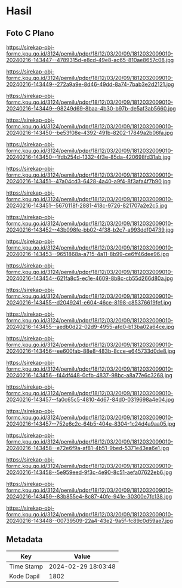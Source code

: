 # Hasil

## Foto C Plano

https://sirekap-obj-formc.kpu.go.id/3124/pemilu/pdpr/18/12/03/20/09/1812032009010-20240216-143447--4789315d-e8cd-49e8-ac65-810ae8657c08.jpg

https://sirekap-obj-formc.kpu.go.id/3124/pemilu/pdpr/18/12/03/20/09/1812032009010-20240216-143449--272a9a9e-8d46-49dd-8a74-7bab3e2d2121.jpg

https://sirekap-obj-formc.kpu.go.id/3124/pemilu/pdpr/18/12/03/20/09/1812032009010-20240216-143449--98249d69-8baa-4b30-b97b-de5af3ab5660.jpg

https://sirekap-obj-formc.kpu.go.id/3124/pemilu/pdpr/18/12/03/20/09/1812032009010-20240216-143450--be53f08e-4392-491b-8202-17849a2b06fa.jpg

https://sirekap-obj-formc.kpu.go.id/3124/pemilu/pdpr/18/12/03/20/09/1812032009010-20240216-143450--1fdb254d-1332-4f3e-85da-420698fd31ab.jpg

https://sirekap-obj-formc.kpu.go.id/3124/pemilu/pdpr/18/12/03/20/09/1812032009010-20240216-143451--47a04cd3-6428-4a40-a9f4-8f3afa4f7b90.jpg

https://sirekap-obj-formc.kpu.go.id/3124/pemilu/pdpr/18/12/03/20/09/1812032009010-20240216-143451--5670118f-2881-418c-9726-821707a2e2c5.jpg

https://sirekap-obj-formc.kpu.go.id/3124/pemilu/pdpr/18/12/03/20/09/1812032009010-20240216-143452--43b098fe-bb02-4f38-b2c7-a993ddf04739.jpg

https://sirekap-obj-formc.kpu.go.id/3124/pemilu/pdpr/18/12/03/20/09/1812032009010-20240216-143453--9651868a-a715-4a11-8b99-ce6ff46dee96.jpg

https://sirekap-obj-formc.kpu.go.id/3124/pemilu/pdpr/18/12/03/20/09/1812032009010-20240216-143454--621fa8c5-ec1e-4609-8b8c-cb55d266d80a.jpg

https://sirekap-obj-formc.kpu.go.id/3124/pemilu/pdpr/18/12/03/20/09/1812032009010-20240216-143455--d2049241-e604-46ce-8198-c85376619fef.jpg

https://sirekap-obj-formc.kpu.go.id/3124/pemilu/pdpr/18/12/03/20/09/1812032009010-20240216-143455--aedb0d22-02d9-4955-afd0-b13ba02a64ce.jpg

https://sirekap-obj-formc.kpu.go.id/3124/pemilu/pdpr/18/12/03/20/09/1812032009010-20240216-143456--ee600fab-88e8-483b-8cce-e645733d0de8.jpg

https://sirekap-obj-formc.kpu.go.id/3124/pemilu/pdpr/18/12/03/20/09/1812032009010-20240216-143456--f44df448-0cfb-4837-98bc-a8a77e6c3268.jpg

https://sirekap-obj-formc.kpu.go.id/3124/pemilu/pdpr/18/12/03/20/09/1812032009010-20240216-143457--fa0c65c5-4810-4d67-84d0-0319698a4e04.jpg

https://sirekap-obj-formc.kpu.go.id/3124/pemilu/pdpr/18/12/03/20/09/1812032009010-20240216-143457--752e6c2c-64b5-404e-8304-1c24d4a9aa05.jpg

https://sirekap-obj-formc.kpu.go.id/3124/pemilu/pdpr/18/12/03/20/09/1812032009010-20240216-143458--e72e6f9a-af81-4b51-9bed-5371e43ea6e1.jpg

https://sirekap-obj-formc.kpu.go.id/3124/pemilu/pdpr/18/12/03/20/09/1812032009010-20240216-143458--5e959eed-9f3c-4e90-8c51-aefa07622eb6.jpg

https://sirekap-obj-formc.kpu.go.id/3124/pemilu/pdpr/18/12/03/20/09/1812032009010-20240216-143459--83b855e4-8c87-40fe-941e-30300e7fc138.jpg

https://sirekap-obj-formc.kpu.go.id/3124/pemilu/pdpr/18/12/03/20/09/1812032009010-20240216-143448--00739509-22a4-43e2-9a5f-fc89c0d59ae7.jpg


## Metadata

| Key        | Value               |
| ---------- | ------------------- |
| Time Stamp | 2024-02-29 18:03:48 |
| Kode Dapil | 1802                |



